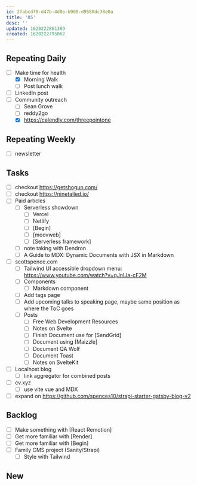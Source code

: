 ```yaml
---
id: 2fabcdf8-d47b-4d8e-b908-d9580dc38e0a
title: '05'
desc: ''
updated: 1620222861389
created: 1620222795062
---
```


## Repeating Daily

- [ ] Make time for health
  - [x] Morning Walk
  - [ ] Post lunch walk
- [ ] LinkedIn post
- [ ] Community outreach
  - [ ] Sean Grove
  - [ ] reddy2go
  - [x] https://calendly.com/threepointone

## Repeating Weekly

- [ ] newsletter

## Tasks

- [ ] checkout https://getshogun.com/
- [ ] checkout https://ninetailed.io/
- [ ] Paid articles
  - [ ] Serverless showdown
    - [ ] Vercel
    - [ ] Netlify
    - [ ] [Begin]
    - [ ] [moovweb]
    - [ ] [Serverless framework]
  - [ ] note taking with Dendron
  - [ ] A Guide to MDX: Dynamic Documents with JSX in Markdown
- [ ] scottspence.com
  - [ ] Tailwind UI accessible dropdown menu:
        https://www.youtube.com/watch?v=qJnIJa-cF2M
  - [ ] Components
    - [ ] Markdown component
  - [ ] Add tags page
  - [ ] Add upcoming talks to speaking page, maybe same position as
        where the ToC goes
  - [ ] Posts
    - [ ] Free Web Development Resources
    - [ ] Notes on Svelte
    - [ ] Finish Document use for [SendGrid]
    - [ ] Document using [Maizzle]
    - [ ] Document QA Wolf
    - [ ] Document Toast
    - [ ] Notes on SvelteKit
- [ ] Localhost blog
  - [ ] link aggregator for combined posts
- [ ] cv.xyz
  - [ ] use vite vue and MDX
- [ ] expand on
      https://github.com/spences10/strapi-starter-gatsby-blog-v2

## Backlog

- [ ] Make something with [React Remotion]
- [ ] Get more familiar with [Render]
- [ ] Get more familiar with [Begin]
- [ ] Family CMS project (Sanity/Strapi)
  - [ ] Style with Tailwind

## New
